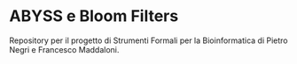 # ABYSS e Bloom Filters
Repository per il progetto di Strumenti Formali per la Bioinformatica di Pietro Negri e Francesco Maddaloni.

